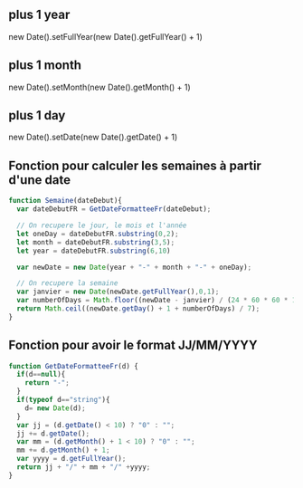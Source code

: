 ## plus 1 year
new Date().setFullYear(new Date().getFullYear() + 1)
## plus 1 month
new Date().setMonth(new Date().getMonth() + 1)
## plus 1 day
new Date().setDate(new Date().getDate() + 1)


## Fonction pour calculer les semaines à partir d'une date

```js
function Semaine(dateDebut){
  var dateDebutFR = GetDateFormatteeFr(dateDebut); 

  // On recupere le jour, le mois et l'année
  let oneDay = dateDebutFR.substring(0,2);
  let month = dateDebutFR.substring(3,5);
  let year = dateDebutFR.substring(6,10)

  var newDate = new Date(year + "-" + month + "-" + oneDay);

  // On recupere la semaine
  var janvier = new Date(newDate.getFullYear(),0,1);
  var numberOfDays = Math.floor((newDate - janvier) / (24 * 60 * 60 * 1000));
  return Math.ceil((newDate.getDay() + 1 + numberOfDays) / 7);
}
```
## Fonction pour avoir le format JJ/MM/YYYY

```js
function GetDateFormatteeFr(d) {
  if(d==null){
    return "-";
  }
  if(typeof d=="string"){
    d= new Date(d);
  }
  var jj = (d.getDate() < 10) ? "0" : "";
  jj += d.getDate();
  var mm = (d.getMonth() + 1 < 10) ? "0" : "";
  mm += d.getMonth() + 1;
  var yyyy = d.getFullYear();
  return jj + "/" + mm + "/" +yyyy;
}
```
